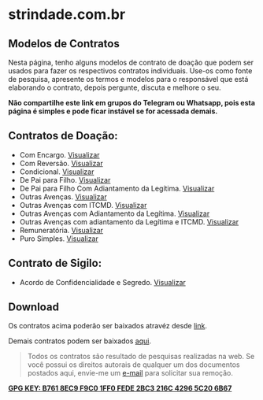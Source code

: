# strindade.com.br

## Modelos de Contratos

Nesta página, tenho alguns modelos de contrato de doação que podem ser usados para fazer os respectivos contratos individuais. Use-os como fonte de pesquisa, apresente os termos e modelos para o responsável que está elaborando o contrato, depois pergunte, discuta e melhore o seu.

**Não compartilhe este link em grupos do Telegram ou Whatsapp, pois esta página é simples e pode ficar instável se for acessada demais.**

## Contratos de Doação:

- Com Encargo. [Visualizar](./contratos/doa01.md)
- Com Reversão. [Visualizar](./contratos/doa02.md)
- Condicional. [Visualizar](./contratos/doa03.md)
- De Pai para Filho. [Visualizar](./contratos/doa05.md)
- De Pai para Filho Com Adiantamento da Legítima. [Visualizar](./contratos/doa04.md)
- Outras Avenças. [Visualizar](./contratos/doa06.md)
- Outras Avenças com ITCMD. [Visualizar](./contratos/doa07.md)
- Outras Avenças com Adiantamento da Legítima. [Visualizar](./contratos/doa08.md)
- Outras Avenças com adiantamento da Legítima e ITCMD. [Visualizar](./contratos/doa09.md)
- Remuneratória. [Visualizar](./contratos/doa10.md)
- Puro Simples. [Visualizar](./contratos/doa11.md)

## Contrato de Sigilo:

- Acordo de Confidencialidade e Segredo. [Visualizar](./contratos/sig01.md)

## Download

Os contratos acima poderão ser baixados atravéz desde [link](./donwload/txt_contratos-v1.zip).

Demais contratos podem ser baixados [aqui](./donwload/txt_contratos-v2.zip).

> Todos os contratos são resultado de pesquisas realizadas na web. Se você possui os direitos autorais de qualquer um dos documentos postados aqui, envie-me um [e-mail](mailto:marcelo@strindade.com.br) para solicitar sua remoção.

[**GPG KEY: B761 8EC9 F9C0 1FF0 FEDE 2BC3 216C 4296 5C20 6B67**](.gpg/gpg_marcelostrindadecombr.asc)
